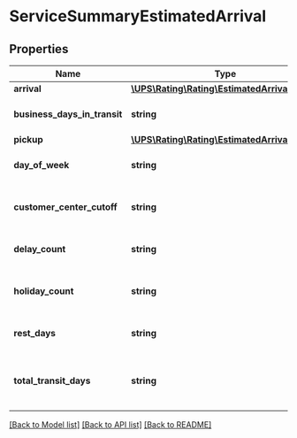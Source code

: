 # ServiceSummaryEstimatedArrival

## Properties
Name | Type | Description | Notes
------------ | ------------- | ------------- | -------------
**arrival** | [**\UPS\Rating\Rating\EstimatedArrivalArrival**](EstimatedArrivalArrival.md) |  | 
**business_days_in_transit** | **string** | Number of business days from Origin to Destination Locations. | 
**pickup** | [**\UPS\Rating\Rating\EstimatedArrivalPickup**](EstimatedArrivalPickup.md) |  | 
**day_of_week** | **string** | Day of week for arrival. Valid values are: MONTUEWEDTHUFRISAT | 
**customer_center_cutoff** | **string** | Customer Service call time. Returned for domestic as well as international requests. | [optional] 
**delay_count** | **string** | Number of days delayed at customs. Returned for International requests. | [optional] 
**holiday_count** | **string** | Number of National holidays during transit. Returned for International requests. | [optional] 
**rest_days** | **string** | Number of rest days, i.e. non movement. Returned for International requests. | [optional] 
**total_transit_days** | **string** | The total number of days in transit from one location to the next. Returned for International requests. | [optional] 

[[Back to Model list]](../../README.md#documentation-for-models) [[Back to API list]](../../README.md#documentation-for-api-endpoints) [[Back to README]](../../README.md)

